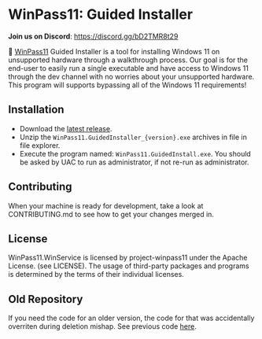 # WinPass11: Guided Installer

**Join us on Discord**: https://discord.gg/bD2TMR8t29

🔑 [WinPass11](https://github.com/project-winpass11) Guided Installer is a tool for installing Windows 11 on unsupported hardware through a walkthrough process. Our goal is for the end-user to easily run a single executable and have access to Windows 11 through the dev channel with no worries about your unsupported hardware. This program will supports bypassing all of the Windows 11 requirements!

## Installation
* Download the [latest release](https://github.com/project-winpass11/WinPass11.GuidedInstaller/releases).
* Unzip the `WinPass11.GuidedInstaller_{version}.exe` archives in file in file explorer.
* Execute the program named: `WinPass11.GuidedInstall.exe`. You should be asked by UAC to run as administrator, if not re-run as administrator.

## Contributing
When your machine is ready for development, take a look at CONTRIBUTING.md to see how to get your changes merged in.

## License
WinPass11.WinService is licensed by project-winpass11 under the Apache License. (see LICENSE). The usage of third-party packages and programs is determined by the terms of their individual licenses.


## Old Repository

If you need the code for an older version, the code for that was accidentally overriten during deletion mishap. See previous code [here](https://github.com/project-winpass11/guided-installer-precleanup).
